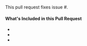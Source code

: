 <!--
Thanks for contributing to MultilingualPress (MLP)&mdash;you rock!

Please note:
- These comments won't show up when you submit the pull request.
- Please make sure your changes respect the WordPress Coding Standards:
  - https://make.wordpress.org/core/handbook/best-practices/coding-standards/
- In case you introduced a new action or filter hook, please also include inline documentation:
  - https://make.wordpress.org/core/handbook/best-practices/inline-documentation-standards/php/
- In case you added or changed assets, please make sure you did this in the resources/ folder.
- Please create unit tests, if you can:
  - https://github.com/inpsyde/multilingual-press/tree/master/tests
- If you Grunt installed, please run `grunt pre-commit` before committing your changes.
-->

This pull request fixes issue #.

#### What's Included in this Pull Request
* 
* 
* 
